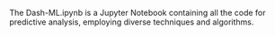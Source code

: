 The Dash-ML.ipynb is a Jupyter Notebook containing all the code for predictive analysis, employing diverse techniques and algorithms.
